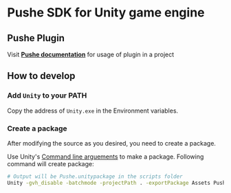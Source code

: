 # Pushe SDK for Unity game engine

## Pushe Plugin

Visit [**Pushe documentation**](https://docs.pushe.co/docs/unity/intro/) for usage of plugin in a project

## How to develop

### Add `Unity` to your PATH
Copy the address of `Unity.exe` in the Environment variables.

### Create a package

After modifying the source as you desired, you need to create a package.

Use Unity's [Command line arguements]() to make a package. Following command will create package:

```bash
# Output will be Pushe.unitypackage in the scripts folder
Unity -gvh_disable -batchmode -projectPath . -exportPackage Assets Pushe.unitypackage -quit
```